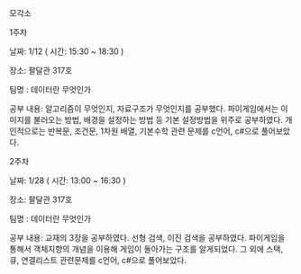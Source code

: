 모각소

1주차 

날짜: 1/12 ( 시간: 15:30 ~ 18:30 ) 

장소: 팔달관 317호

팀명 : 데이터란 무엇인가

공부 내용: 알고리즘이 무엇인지, 자료구조가 무엇인지를 공부했다. 파이게임에서는 이미지를 불러오는 방법, 배경을 설정하는 방법 등 기본 설정방법을 위주로 공부하였다. 개인적으로는 반복문, 조건문, 1차원 배열, 기본수학 관련 문제를 c언어, c#으로 풀어보았다.

2주차 

날짜: 1/28 ( 시간: 13:00 ~ 16:30 ) 

장소: 팔달관 317호

팀명 : 데이터란 무엇인가

공부 내용: 교재의 3장을 공부하였다. 선형 검색, 이진 검색을 공부하였다. 파이게임을 통해서 객체지향의 개념을 이용해 게임이 돌아가는 구조를 알게되었다. 그 외에 스택, 큐, 연결리스트 관련문제를 c언어, c#으로 풀어보았다.
